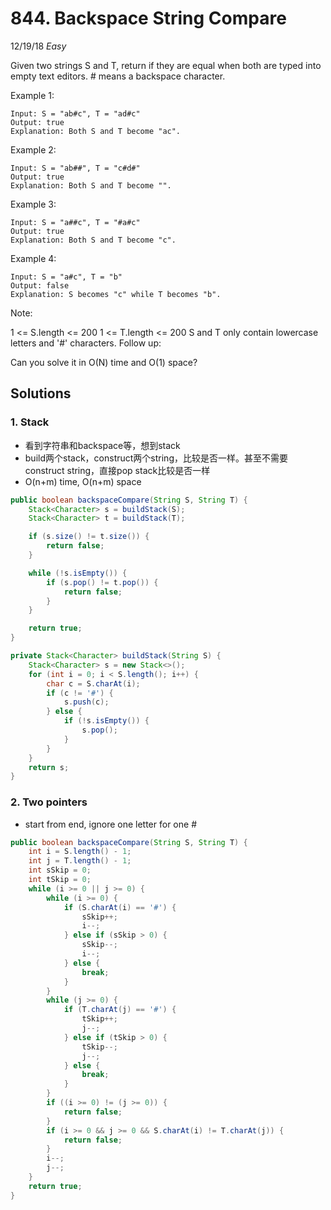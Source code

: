 # 844. Backspace String Compare
12/19/18
*Easy*

Given two strings S and T, return if they are equal when both are typed into empty text editors. # means a backspace character.

Example 1:
```
Input: S = "ab#c", T = "ad#c"
Output: true
Explanation: Both S and T become "ac".
```
Example 2:
```
Input: S = "ab##", T = "c#d#"
Output: true
Explanation: Both S and T become "".
```
Example 3:
```
Input: S = "a##c", T = "#a#c"
Output: true
Explanation: Both S and T become "c".
```
Example 4:
```
Input: S = "a#c", T = "b"
Output: false
Explanation: S becomes "c" while T becomes "b".
```
Note:

1 <= S.length <= 200
1 <= T.length <= 200
S and T only contain lowercase letters and '#' characters.
Follow up:

Can you solve it in O(N) time and O(1) space?

## Solutions
### 1. Stack
* 看到字符串和backspace等，想到stack
* build两个stack，construct两个string，比较是否一样。甚至不需要construct string，直接pop stack比较是否一样
* O(n+m) time, O(n+m) space
```Java
public boolean backspaceCompare(String S, String T) {
    Stack<Character> s = buildStack(S);
    Stack<Character> t = buildStack(T);

    if (s.size() != t.size()) {
        return false;
    }

    while (!s.isEmpty()) {
        if (s.pop() != t.pop()) {
            return false;
        }
    }

    return true;
}

private Stack<Character> buildStack(String S) {
    Stack<Character> s = new Stack<>();
    for (int i = 0; i < S.length(); i++) {
        char c = S.charAt(i);
        if (c != '#') {
            s.push(c);
        } else {
            if (!s.isEmpty()) {
                s.pop();
            }
        }
    }
    return s;
}
```
### 2. Two pointers
* start from end, ignore one letter for one #
```Java
public boolean backspaceCompare(String S, String T) {
    int i = S.length() - 1;
    int j = T.length() - 1;
    int sSkip = 0;
    int tSkip = 0;
    while (i >= 0 || j >= 0) {
        while (i >= 0) {
            if (S.charAt(i) == '#') {
                sSkip++;
                i--;
            } else if (sSkip > 0) {
                sSkip--;
                i--;
            } else {
                break;
            }
        }
        while (j >= 0) {
            if (T.charAt(j) == '#') {
                tSkip++;
                j--;
            } else if (tSkip > 0) {
                tSkip--;
                j--;
            } else {
                break;
            }
        }
        if ((i >= 0) != (j >= 0)) {
            return false;
        }
        if (i >= 0 && j >= 0 && S.charAt(i) != T.charAt(j)) {
            return false;
        }
        i--;
        j--;
    }
    return true;
}
```
